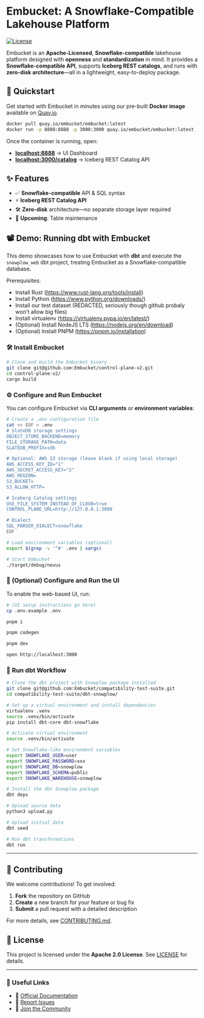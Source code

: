 # Embucket: A Snowflake-Compatible Lakehouse Platform  

[![License](https://img.shields.io/badge/License-Apache_2.0-blue.svg)](https://opensource.org/licenses/Apache-2.0)

Embucket is an **Apache-Licensed**, **Snowflake-compatible** lakehouse platform designed with **openness** and **standardization** in mind. It provides a **Snowflake-compatible API**, supports **Iceberg REST catalogs**, and runs with **zero-disk architecture**—all in a lightweight, easy-to-deploy package.  

## 🚀 Quickstart  

Get started with Embucket in minutes using our pre-built **Docker image** available on [Quay.io](https://quay.io/repository/embucket/embucket).  

```sh
docker pull quay.io/embucket/embucket:latest
docker run -p 8888:8888 -p 3000:3000 quay.io/embucket/embucket:latest
```

Once the container is running, open:  

- **[localhost:8888](http://localhost:8888)** → UI Dashboard  
- **[localhost:3000/catalog](http://localhost:3000/catalog)** → Iceberg REST Catalog API  

## ✨ Features  

- ✅ **Snowflake-compatible** API & SQL syntax  
- ⚡ **Iceberg REST Catalog API**  
- 🛠️ **Zero-disk** architecture—no separate storage layer required  
- 🔄 **Upcoming**: Table maintenance  

## 📽️ Demo: Running dbt with Embucket  

This demo showcases how to use Embucket with **dbt** and execute the `snowplow_web` dbt project, treating Embucket as a Snowflake-compatible database.

Prerequisites:
* Install Rust (https://www.rust-lang.org/tools/install)
* Install Python (https://www.python.org/downloads/)
* Install our test dataset (REDACTED, seriously though github probaly won't allow big files)
* Install virtualenv (https://virtualenv.pypa.io/en/latest/)
* (Optional) Install NodeJS LTS (https://nodejs.org/en/download)
* (Optional) Install PNPM (https://pnpm.io/installation)

### 🛠 Install Embucket  

```sh
# Clone and build the Embucket binary
git clone git@github.com:Embucket/control-plane-v2.git
cd control-plane-v2/
cargo build
```

### ⚙️ Configure and Run Embucket  

You can configure Embucket via **CLI arguments** or **environment variables**:

```sh
# Create a .env configuration file
cat << EOF > .env
# SlateDB storage settings
OBJECT_STORE_BACKEND=memory
FILE_STORAGE_PATH=data
SLATEDB_PREFIX=sdb

# Optional: AWS S3 storage (leave blank if using local storage)
AWS_ACCESS_KEY_ID="1"
AWS_SECRET_ACCESS_KEY="2"
AWS_REGION=
S3_BUCKET=
S3_ALLOW_HTTP=

# Iceberg Catalog settings
USE_FILE_SYSTEM_INSTEAD_OF_CLOUD=true
CONTROL_PLANE_URL=http://127.0.0.1:3000

# Dialect
SQL_PARSER_DIALECT=snowflake
EOF

# Load environment variables (optional)
export $(grep -v '^#' .env | xargs)

# Start Embucket
./target/debug/nexus
```

### 🎨 (Optional) Configure and Run the UI  

To enable the web-based UI, run:  

```sh
# (UI setup instructions go here)
cp .env.example .env

pnpm i

pnpm codegen

pnpm dev

open http://localhost:3000
```

### 🔄 Run dbt Workflow  

```sh
# Clone the dbt project with Snowplow package installed
git clone git@github.com:Embucket/compatibility-test-suite.git
cd compatibility-test-suite/dbt-snowplow/

# Set up a virtual environment and install dependencies
virtualenv .venv
source .venv/bin/activate
pip install dbt-core dbt-snowflake

# Activate virtual environment
source .venv/bin/activate

# Set Snowflake-like environment variables
export SNOWFLAKE_USER=user
export SNOWFLAKE_PASSWORD=xxx
export SNOWFLAKE_DB=snowplow
export SNOWFLAKE_SCHEMA=public
export SNOWFLAKE_WAREHOUSE=snowplow

# Install the dbt Snowplow package
dbt deps

# Upload source data
python3 upload.py

# Upload initial data
dbt seed

# Run dbt transformations
dbt run
```

---

## 🤝 Contributing  

We welcome contributions! To get involved:  

1. **Fork** the repository on GitHub  
2. **Create** a new branch for your feature or bug fix  
3. **Submit** a pull request with a detailed description  

For more details, see [CONTRIBUTING.md](CONTRIBUTING.md).  

## 📜 License  

This project is licensed under the **Apache 2.0 License**. See [LICENSE](LICENSE) for details.  

---

### 🔗 Useful Links  

- 📖 [Official Documentation](https://github.com/Embucket/docs)  
- 🐛 [Report Issues](https://github.com/Embucket/embucket/issues)  
- 💬 [Join the Community](https://discord.gg/your-community-link)  
